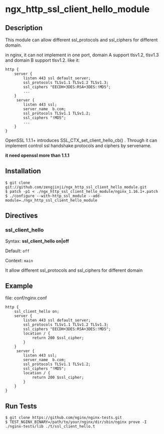 # ngx_http_ssl_client_hello_module

## Description

This module can allow different ssl_protocols and ssl_ciphers for different domain.



in nginx, it can not implement in one port, domain A support tlsv1.2, tlsv1.3 and domain B support tlsv1.2. like it:

```
http {
    server {
        listen 443 ssl default_server;
        ssl_protocols TLSv1.1 TLSv1.2 TLSv1.3;
        ssl_ciphers "EECDH+3DES:RSA+3DES:!MD5";
        ...
    }
     server {
        listen 443 ssl;
        server_name  b.com;
        ssl_protocols TLSv1.1 TLSv1.2;
        ssl_ciphers "!MD5";
        ...
    }
}
```

OpenSSL 1.1.1+ introduces SSL_CTX_set_client_hello_cb() . Through it can implement control ssl handshake protocols and ciphers by servename. 



**it need openssl more than 1.1.1**



## Installation

```
$ git clone git://github.com/zengjinji/ngx_http_ssl_client_hello_module.git
$ patch -p1 < ./ngx_http_ssl_client_hello_module/nginx_1.16.1+.patch
$ ./configure --with-http_ssl_module --add-module=./ngx_http_ssl_client_hello_module

```

## Directives

### ssl_client_hello

Syntax: **ssl_client_hello on|off**

Default: `off`

Context: `main`

It  allow different ssl_protocols and ssl_ciphers for different domain

## Example

file: conf/nginx.conf

```
http {
    ssl_client_hello on;
    server {
        listen 443 ssl default_server;
        ssl_protocols TLSv1.1 TLSv1.2 TLSv1.3;
        ssl_ciphers "EECDH+3DES:RSA+3DES:!MD5";
        location / {
            return 200 $ssl_cipher;
        }
    }
     server {
        listen 443 ssl;
        server_name  b.com;
        ssl_protocols TLSv1.1 TLSv1.2;
        ssl_ciphers "!MD5";
        location / {
            return 200 $ssl_cipher;
        }
    }
}
```

## Run Tests

```
$ git clone https://github.com/nginx/nginx-tests.git
$ TEST_NGINX_BINARY=/path/to/your/nginx/dir/sbin/nginx prove -I ./nginx-tests/lib ./t/ssl_client_hello.t
```
